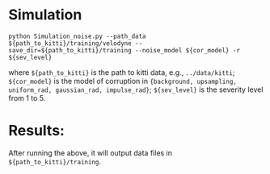 # Simulation
```
python Simulation_noise.py --path_data ${path_to_kitti}/training/velodyne --save_dir=${path_to_kitti}/training --noise_model ${cor_model} -r ${sev_level}
```
where `${path_to_kitti}` is the path to kitti data, e.g., `../data/kitti`; 
`${cor_model}` is the model of corruption in `{background, upsampling, uniform_rad, gaussian_rad, impulse_rad}`; 
`${sev_level}` is the severity level from 1 to 5.

# Results:
After running the above, it will output data files in `${path_to_kitti}/training`.
